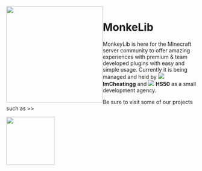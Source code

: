 <img src="https://user-images.githubusercontent.com/81579850/163826643-6afc414d-2e3a-4fda-a509-0b3cc3a4919d.png" width="256px" style="float: left;">

<h1>MonkeLib</h1>
<p>MonkeyLib is here for the Minecraft server community to offer amazing experiences with premium & team developed plugins with easy and simple usage. Currently it is being managed and held by <img src="https://cravatar.eu/avatar/ImCheatingg/18.png"> <b>ImCheatingg</b> and <img src="https://cravatar.eu/avatar/HS50/18.png"> <b>HS50</b> as a small development agency.</p>

<p>Be sure to visit some of our projects such as >></p>
<a href="https://lobbylib.cf"><img src="https://user-images.githubusercontent.com/81579850/163828001-9c56a76b-158c-438c-85c5-9f472b49730a.png" width="128px"></a>
